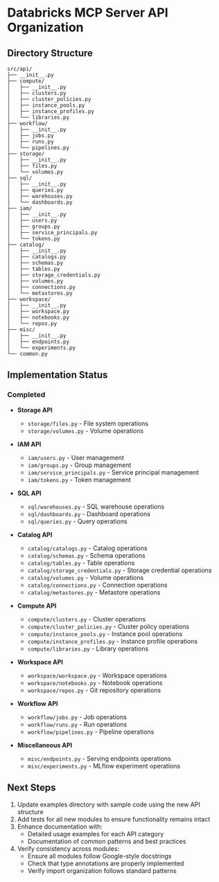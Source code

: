 # Databricks MCP Server API Organization

## Directory Structure

```
src/api/
├── __init__.py
├── compute/
│   ├── __init__.py
│   ├── clusters.py
│   ├── cluster_policies.py
│   ├── instance_pools.py
│   ├── instance_profiles.py
│   └── libraries.py
├── workflow/
│   ├── __init__.py
│   ├── jobs.py
│   ├── runs.py
│   └── pipelines.py
├── storage/
│   ├── __init__.py
│   ├── files.py
│   └── volumes.py
├── sql/
│   ├── __init__.py
│   ├── queries.py
│   ├── warehouses.py
│   └── dashboards.py
├── iam/
│   ├── __init__.py
│   ├── users.py
│   ├── groups.py
│   ├── service_principals.py
│   └── tokens.py
├── catalog/
│   ├── __init__.py
│   ├── catalogs.py
│   ├── schemas.py
│   ├── tables.py
│   ├── storage_credentials.py
│   ├── volumes.py
│   ├── connections.py
│   └── metastores.py
├── workspace/
│   ├── __init__.py
│   ├── workspace.py
│   ├── notebooks.py
│   └── repos.py
├── misc/
│   ├── __init__.py
│   ├── endpoints.py
│   └── experiments.py
└── common.py
```

## Implementation Status

### Completed

- **Storage API**
  - `storage/files.py` - File system operations
  - `storage/volumes.py` - Volume operations
  
- **IAM API**
  - `iam/users.py` - User management
  - `iam/groups.py` - Group management
  - `iam/service_principals.py` - Service principal management
  - `iam/tokens.py` - Token management
  
- **SQL API**
  - `sql/warehouses.py` - SQL warehouse operations
  - `sql/dashboards.py` - Dashboard operations
  - `sql/queries.py` - Query operations
  
- **Catalog API**
  - `catalog/catalogs.py` - Catalog operations
  - `catalog/schemas.py` - Schema operations
  - `catalog/tables.py` - Table operations
  - `catalog/storage_credentials.py` - Storage credential operations
  - `catalog/volumes.py` - Volume operations
  - `catalog/connections.py` - Connection operations
  - `catalog/metastores.py` - Metastore operations
  
- **Compute API**
  - `compute/clusters.py` - Cluster operations
  - `compute/cluster_policies.py` - Cluster policy operations
  - `compute/instance_pools.py` - Instance pool operations
  - `compute/instance_profiles.py` - Instance profile operations
  - `compute/libraries.py` - Library operations
  
- **Workspace API**
  - `workspace/workspace.py` - Workspace operations
  - `workspace/notebooks.py` - Notebook operations
  - `workspace/repos.py` - Git repository operations
  
- **Workflow API**
  - `workflow/jobs.py` - Job operations
  - `workflow/runs.py` - Run operations
  - `workflow/pipelines.py` - Pipeline operations
  
- **Miscellaneous API**
  - `misc/endpoints.py` - Serving endpoints operations
  - `misc/experiments.py` - MLflow experiment operations

## Next Steps

1. Update examples directory with sample code using the new API structure
2. Add tests for all new modules to ensure functionality remains intact
3. Enhance documentation with:
   - Detailed usage examples for each API category
   - Documentation of common patterns and best practices
4. Verify consistency across modules:
   - Ensure all modules follow Google-style docstrings
   - Check that type annotations are properly implemented
   - Verify import organization follows standard patterns